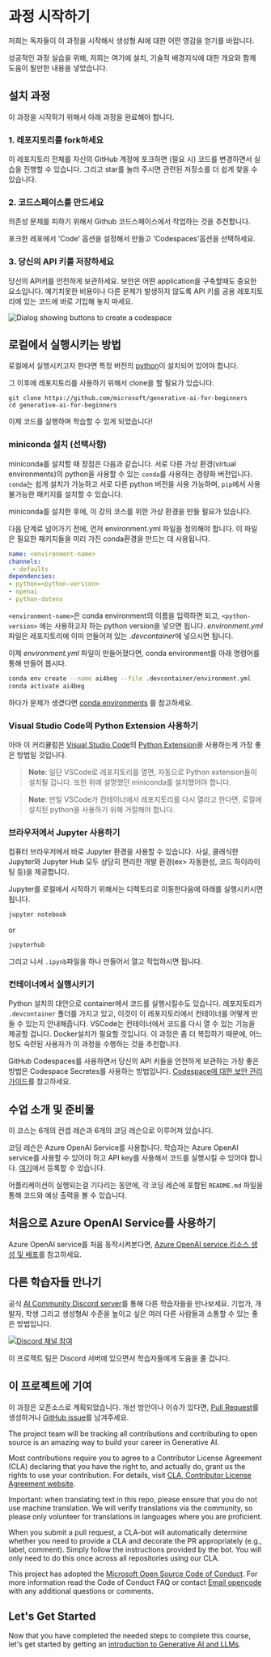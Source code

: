<!-- # Getting Started with this course -->
# 과정 시작하기

<!-- We are very excited for you to start this course and see what you get inspired to build with Generative AI! -->
저희는 독자들이 이 과정을 시작해서 생성형 AI에 대한 어떤 영감을 얻기를 바랍니다.

<!-- To make your time successful, we have created this page that outlines any setup steps, technical requirements, and how to get help when you need it. -->
성공적인 과정 실습을 위해, 저희는 여기에 설치, 기술적 배경지식에 대한 개요와 함께 도움이 될만한 내용을 넣었습니다.

<!-- ## Setup Steps -->
## 설치 과정

<!-- To start taking this course, you will need to complete the following steps. -->
이 과정을 시작하기 위해서 아래 과정을 완료해야 합니다.

<!-- ### 1. Fork this Repo -->
### 1. 레포지토리를 fork하세요

<!-- [Fork this entire repo](https://github.com/microsoft/generative-ai-for-beginners/fork?WT.mc_id=academic-105485-koreyst) to your own GitHub account to be able to change any code and complete the challenges. You can also [star (🌟) this repo](https://docs.github.com/en/get-started/exploring-projects-on-github/saving-repositories-with-stars?WT.mc_id=academic-105485-koreyst) to find it and related repos easier. -->

이 레포지토리 전체를 자신의 GitHub 계정에 포크하면 (필요 시) 코드를 변경하면서 실습을 진행할 수 있습니다. 그리고 star를 눌러 주시면 관련된 저장소를 더 쉽게 찾을 수 있습니다.

<!-- ### 2. Create a codespace -->
### 2. 코드스페이스를 만드세요

<!-- To avoid any dependency issues when running the code, we recommend running this course in a GitHub codespace. -->
의존성 문제를 피하기 위해서 Github 코드스페이스에서 작업하는 것을 추천합니다.

<!-- This can be created by selecting the `Code` option on your forked version of this repo and selecting the **Codespaces** option. -->
포크한 레포에서 'Code' 옵션을 설정해서 만들고 'Codespaces'옵션을 선택하세요.

<!-- ### 3. Storing Your API Keys -->
### 3. 당신의 API 키를 저장하세요

<!-- Keeping your API keys safe and secure is important when building any type of application. We encourage you not to store any API keys directly in the code you are working with as committing those details to a public repository could result in unwanted costs and issues. -->
당신의 API키를 안전하게 보관하세요. 보안은 어떤 application을 구축할때도 중요한 요소입니다. 예기치못한 비용이나 다른 문제가 발생하지 않도록 API 키를 공용 레포지토리에 있는 코드에 바로 기입해 놓지 마세요.

![Dialog showing buttons to create a codespace](./images/who-will-pay.webp)

<!-- ## How to Run locally on your computer -->
## 로컬에서 실행시키는 방법

<!-- To run the code locally on your computer, you would need to have some version of [Python installed](https://www.python.org/downloads/?WT.mc_id=academic-105485-koreyst). -->

로컬에서 실행시키고자 한다면 특정 버전의 [python](https://www.python.org/downloads/)이 설치되어 있어야 합니다.


<!-- To then use the repository, you need to clone it: -->
그 이후에 레포지토리를 사용하기 위해서 clone을 할 필요가 있습니다.

```shell
git clone https://github.com/microsoft/generative-ai-for-beginners
cd generative-ai-for-beginners
```

<!-- Now you have everything checked out and can start learning and work with the code. -->
이제 코드를 실행하며 학습할 수 있게 되었습니다!

<!-- ### Installing miniconda (optional step) -->
### miniconda 설치 (선택사항)

<!-- There are advantages to installing  **[miniconda](https://conda.io/en/latest/miniconda.html?WT.mc_id=academic-105485-koreyst)** - it is rather lightweight installation that supports `conda` package manager for different Python **virtual environments**. `conda` makes it easy to install and switch between different Python versions and packages, and also to install packages that are not available via `pip`. -->
miniconda를 설치할 때 장점은 다음과 같습니다. 서로 다른 가상 환경(virtual environments)의 python을 사용할 수 있는 `conda`를 사용하는 경량화 버전입니다. `conda`는 쉽게 설치가 가능하고 서로 다른 python 버전을 사용 가능하며, `pip`에서 사용 불가능한 패키지를 설치할 수 있습니다.

<!-- After you install miniconda, you need to clone the repository (if you haven't already done so) and create a virtual environment to be used for this course: -->
miniconda를 설치한 후에, 이 강의 코스를 위한 가상 환경을 만들 필요가 있습니다.

<!-- Before running the below step, ensure that you first have an *environment.yml* file. The *environment.yml* file is used to create a conda environment with the necessary dependencies and can look like so: -->
다음 단계로 넘어가기 전에, 먼저 environment.yml 파일을 정의해야 합니다. 이 파일은 필요한 패키지들을 미리 가진 conda환경을 만드는 데 사용됩니다.

```yml
name: <environment-name>
channels:  
 - defaults
dependencies:  
- python=<python-version>  
- openai  
- python-dotenv
```

<!-- You can replace `<environment-name>` with the name of your conda environment, and `<python-version>` with the version of Python you want to use. Place your created *environment.yml* file in the *.devcontainer* folder of your repo. -->
`<environment-name>`은 conda environment의 이름을 입력하면 되고, `<python-version>` 에는 사용하고자 하는 python version을 넣으면 됩니다. *environment.yml*파일은 레포지토리에 이미 만들어져 있는 *.devcontainer*에 넣으시면 됩니다.

<!-- Now that you've hopefully created a *environment.yml* file, you can create a conda environment with the following command: -->
이제 *environment.yml* 파일이 만들어졌다면, conda environment를 아래 명령어를 통해 만들어 봅시다.


```bash
conda env create --name ai4beg --file .devcontainer/environment.yml
conda activate ai4beg
```

<!-- Refer to this link on creating a [conda environments](https://docs.conda.io/projects/conda/en/latest/user-guide/tasks/manage-environments.html?WT.mc_id=academic-105485-koreyst) if you run into trouble. -->
하다가 문제가 생겼다면 [conda environments](https://docs.conda.io/projects/conda/en/latest/user-guide/tasks/manage-environments.html) 를 참고하세요.


<!-- ### Using Visual Studio Code with Python Extension -->
### Visual Studio Code의 Python Extension 사용하기

<!-- Probably the best way to use the curriculum is to open it in [Visual Studio Code](http://code.visualstudio.com/?WT.mc_id=academic-105485-koreyst) with [Python Extension](https://marketplace.visualstudio.com/items?itemName=ms-python.python&WT.mc_id=academic-105485-koreyst). -->
아마 이 커리큘럼은 [Visual Studio Code](http://code.visualstudio.com/)의 [Python Extension](https://marketplace.visualstudio.com/items?itemName=ms-python.python)을 사용하는게 가장 좋은 방법일 것입니다.

<!-- > **Note**: Once you clone and open the directory in VS Code, it will automatically suggest you to install Python extensions. You would also have to install miniconda as described above. -->
> **Note**: 일단 VSCode로 레포지토리를 열면, 자동으로 Python extension들이 설치될 겁니다. 또한 위에 설명했던 miniconda를 설치했어야 합니다.

<!-- > **Note**: If VS Code suggests you to re-open the repository in container, you need to decline this to use local Python installation.  -->
> **Note**: 만일 VSCode가 컨테이너에서 레포지토리를 다시 열라고 한다면, 로컬에 설치된 python을 사용하기 위해 거절해야 합니다.

<!-- ### Using Jupyter in the Browser -->
### 브라우저에서 Jupyter 사용하기

<!-- You can also use Jupyter environment right from the browser on your own computer. Actually, both classical Jupyter and Jupyer Hub provide quite convenient development environment with auto-completion, code highlighting, etc. -->
컴퓨터 브라우저에서 바로 Jupyter 환경을 사용할 수 있습니다. 사실, 클래식한 Jupyter와 Jupyter Hub 모두 상당히 편리한 개발 환경(ex> 자동완성, 코드 하이라이팅 등)을 제공합니다.

<!-- To start Jupyter locally, go to the directory of the course, and execute: -->
Jupyter를 로컬에서 시작하기 위해서는 디렉토리로 이동한다음에 아래를 실행시키시면 됩니다.


```bash
jupyter notebook
```

or

```bash
jupyterhub
```

<!-- You then can navigate to any of the `.ipynb` files, open them and start working. -->
그리고 나서 `.ipynb`파일을 하나 만들어서 열고 작업하시면 됩니다.

<!-- ### Running in container -->
### 컨테이너에서 실행시키기

<!-- An alternative to Python installation would be to run the code in container. Since our repository contains special `.devcontainer` folder that instructs how to build a container for this repo, VS Code would offer you to re-open the code in container. This will require Docker installation, and also would be more complex, so we recommend this to more experienced users. -->
Python 설치의 대안으로 container에서 코드를 실행시킬수도 있습니다. 레포지토리가 `.devcontainer` 폴더를 가지고 있고, 이것이 이 레포지토리에서 컨테이너를 어떻게 만들 수 있는지 안내해줍니다. VSCode는 컨테이너에서 코드를 다시 열 수 있는 기능을 제공할 겁니다. Docker설치가 필요할 것입니다. 이 과정은 좀 더 복잡하기 때문에, 어느 정도 숙련된 사용자가 이 과정을 수행하는 것을 추천합니다.

<!-- One of the best ways to keep your API keys secure when using GitHub Codespaces is by using Codespace Secrets. Please follow this guide on how to [manage secrets for your codespaces](https://docs.github.com/en/codespaces/managing-your-codespaces/managing-secrets-for-your-codespaces?WT.mc_id=academic-105485-koreyst). -->
GitHub Codespaces를 사용하면서 당신의 API 키들을 안전하게 보관하는 가장 좋은 방법은 Codespace Secretes를 사용하는 방법입니다. [Codespace에 대한 보안 관리 가이드](https://docs.github.com/en/codespaces/managing-your-codespaces/managing-secrets-for-your-codespaces)를 참고하세요.

<!-- ## Lessons and Technical Requirements -->
## 수업 소개 및 준비물

<!-- The course has 6 concept lessons and 6 coding lessons. -->
이 코스는 6개의 컨셉 레슨과 6개의 코딩 레슨으로 이루어져 있습니다.

<!-- For the coding lessons, we are using the Azure OpenAI Service. You will need access to the Azure OpenAI service and an API key to run this code. You can apply to get access by [completing this application](https://azure.microsoft.com/products/ai-services/openai-service?WT.mc_id=academic-105485-koreyst). -->
코딩 레슨은 Azure OpenAI Service를 사용합니다. 학습자는 Azure OpenAI service를 사용할 수 있어야 하고 API key를 사용해서 코드를 실행시킬 수 있어야 합니다. [여기](https://azure.microsoft.com/products/ai-services/openai-service)에서 등록할 수 있습니다.

<!-- While you wait for your application to be processed, each coding lesson also includes a `README.md` file where you can view the code and outputs. -->
어플리케이션이 실행되는걸 기다리는 동안에, 각 코딩 레슨에 포함된 `README.md` 파일을 통해 코드와 예상 출력을 볼 수 있습니다.

<!-- ## Using the Azure OpenAI Service for the First Time -->
## 처음으로 Azure OpenAI Service를 사용하기

<!-- If this is your first time working with the Azure OpenAI service, please follow this guide on how to [create and deploy an Azure OpenAI Service resource.](https://learn.microsoft.com/azure/ai-services/openai/how-to/create-resource?pivots=web-portal&WT.mc_id=academic-105485-koreyst) -->
Azure OpenAI service를 처음 동작시켜본다면, [Azure OpenAI service 리소스 생성 및 배포](https://learn.microsoft.com/azure/ai-services/openai/how-to/create-resource?pivots=web-portal)를 참고하세요.

<!-- ## Meet Other Learners -->
## 다른 학습자들 만나기

<!-- We have created channels in our official [AI Community Discord server](https://aka.ms/genai-discord?WT.mc_id=academic-105485-koreyst) for meeting other learners. This is a great way to network with other like-minded entrepreneurs, builders, students, and anyone looking to level up in Generative AI. -->
공식 [AI Community Discord server](https://aka.ms/genai-discord)를 통해 다른 학습자들을 만나보세요. 기업가, 개발자, 학생 그리고 생성형AI 수준을 높이고 싶은 여러 다른 사람들과 소통할 수 있는 좋은 방법입니다.

[![Discord 채널 참여](https://dcbadge.vercel.app/api/server/ByRwuEEgH4)](https://aka.ms/genai-discord)

<!-- The project team will also be on this Discord server to help any learners. -->
이 프로젝트 팀은 Discord 서버에 있으면서 학습자들에게 도움을 줄 겁니다.

<!-- ## Contribute -->
## 이 프로젝트에 기여

<!-- This course is an open-source initiative. If you see areas of improvement or issues, please create a [Pull Request](https://github.com/microsoft/generative-ai-for-beginners/pulls?WT.mc_id=academic-105485-koreyst) or log a [GitHub issue](https://github.com/microsoft/generative-ai-for-beginners/issues?WT.mc_id=academic-105485-koreyst). -->
이 과정은 오픈소스로 계획되었습니다. 개선 방안이나 이슈가 있다면, [Pull Request](https://github.com/microsoft/generative-ai-for-beginners/pulls)를 생성하거나 [GitHub issue](https://github.com/microsoft/generative-ai-for-beginners/issues)를 남겨주세요.

The project team will be tracking all contributions and contributing to open source is an amazing way to build your career in Generative AI.

Most contributions require you to agree to a Contributor License Agreement (CLA) declaring that you have the right to, and actually do, grant us the rights to use your contribution. For details, visit [CLA, Contributor License Agreement website](https://cla.microsoft.com?WT.mc_id=academic-105485-koreyst).

Important: when translating text in this repo, please ensure that you do not use machine translation. We will verify translations via the community, so please only volunteer for translations in languages where you are proficient.

When you submit a pull request, a CLA-bot will automatically determine whether you need to provide a CLA and decorate the PR appropriately (e.g., label, comment). Simply follow the instructions provided by the bot. You will only need to do this once across all repositories using our CLA.

This project has adopted the [Microsoft Open Source Code of Conduct](https://opensource.microsoft.com/codeofconduct/?WT.mc_id=academic-105485-koreyst). For more information read the Code of Conduct FAQ or contact [Email opencode](opencode@microsoft.com) with any additional questions or comments.

## Let's Get Started

Now that you have completed the needed steps to complete this course, let's get started by getting an [introduction to Generative AI and LLMs](../01-introduction-to-genai/README.md?WT.mc_id=academic-105485-koreyst).
